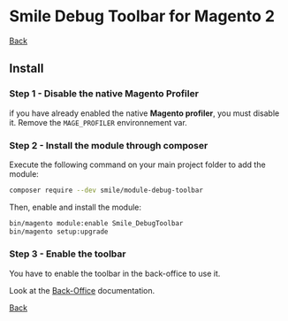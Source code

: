 # Smile Debug Toolbar for Magento 2

[Back](README.md)

## Install

### Step 1 - Disable the native Magento Profiler

if you have already enabled the native **Magento profiler**, you must disable it.
Remove the `MAGE_PROFILER` environnement var.

### Step 2 - Install the module through composer

Execute the following command on your main project folder to add the module:

```bash
composer require --dev smile/module-debug-toolbar
```

Then, enable and install the module:

```bash
bin/magento module:enable Smile_DebugToolbar
bin/magento setup:upgrade
```

### Step 3 - Enable the toolbar

You have to enable the toolbar in the back-office to use it.

Look at the [Back-Office](backoffice.md) documentation.

[Back](README.md)
